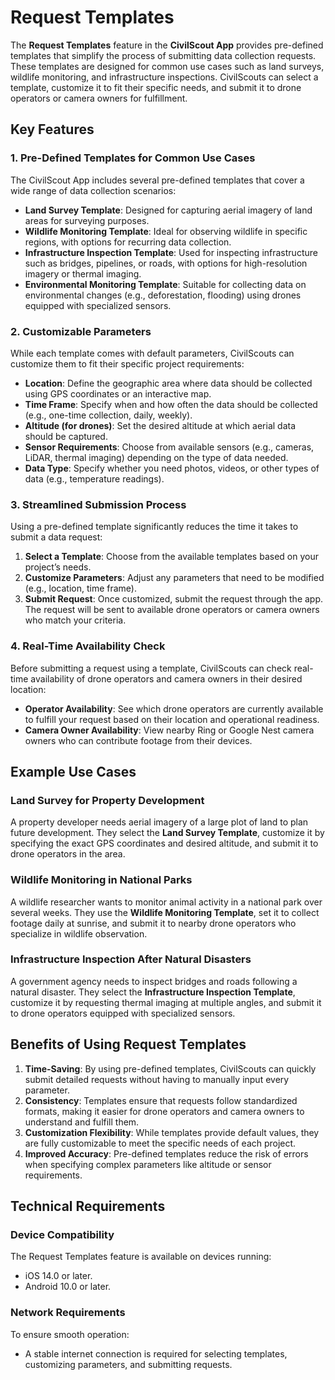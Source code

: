 # Request Templates

The **Request Templates** feature in the **CivilScout App** provides pre-defined templates that simplify the process of submitting data collection requests. These templates are designed for common use cases such as land surveys, wildlife monitoring, and infrastructure inspections. CivilScouts can select a template, customize it to fit their specific needs, and submit it to drone operators or camera owners for fulfillment.

## Key Features

### 1. Pre-Defined Templates for Common Use Cases
The CivilScout App includes several pre-defined templates that cover a wide range of data collection scenarios:
- **Land Survey Template**: Designed for capturing aerial imagery of land areas for surveying purposes.
- **Wildlife Monitoring Template**: Ideal for observing wildlife in specific regions, with options for recurring data collection.
- **Infrastructure Inspection Template**: Used for inspecting infrastructure such as bridges, pipelines, or roads, with options for high-resolution imagery or thermal imaging.
- **Environmental Monitoring Template**: Suitable for collecting data on environmental changes (e.g., deforestation, flooding) using drones equipped with specialized sensors.

### 2. Customizable Parameters
While each template comes with default parameters, CivilScouts can customize them to fit their specific project requirements:
- **Location**: Define the geographic area where data should be collected using GPS coordinates or an interactive map.
- **Time Frame**: Specify when and how often the data should be collected (e.g., one-time collection, daily, weekly).
- **Altitude (for drones)**: Set the desired altitude at which aerial data should be captured.
- **Sensor Requirements**: Choose from available sensors (e.g., cameras, LiDAR, thermal imaging) depending on the type of data needed.
- **Data Type**: Specify whether you need photos, videos, or other types of data (e.g., temperature readings).

### 3. Streamlined Submission Process
Using a pre-defined template significantly reduces the time it takes to submit a data request:
1. **Select a Template**: Choose from the available templates based on your project’s needs.
2. **Customize Parameters**: Adjust any parameters that need to be modified (e.g., location, time frame).
3. **Submit Request**: Once customized, submit the request through the app. The request will be sent to available drone operators or camera owners who match your criteria.

### 4. Real-Time Availability Check
Before submitting a request using a template, CivilScouts can check real-time availability of drone operators and camera owners in their desired location:
- **Operator Availability**: See which drone operators are currently available to fulfill your request based on their location and operational readiness.
- **Camera Owner Availability**: View nearby Ring or Google Nest camera owners who can contribute footage from their devices.

## Example Use Cases

### Land Survey for Property Development
A property developer needs aerial imagery of a large plot of land to plan future development. They select the **Land Survey Template**, customize it by specifying the exact GPS coordinates and desired altitude, and submit it to drone operators in the area.

### Wildlife Monitoring in National Parks
A wildlife researcher wants to monitor animal activity in a national park over several weeks. They use the **Wildlife Monitoring Template**, set it to collect footage daily at sunrise, and submit it to nearby drone operators who specialize in wildlife observation.

### Infrastructure Inspection After Natural Disasters
A government agency needs to inspect bridges and roads following a natural disaster. They select the **Infrastructure Inspection Template**, customize it by requesting thermal imaging at multiple angles, and submit it to drone operators equipped with specialized sensors.

## Benefits of Using Request Templates

1. **Time-Saving**: By using pre-defined templates, CivilScouts can quickly submit detailed requests without having to manually input every parameter.
2. **Consistency**: Templates ensure that requests follow standardized formats, making it easier for drone operators and camera owners to understand and fulfill them.
3. **Customization Flexibility**: While templates provide default values, they are fully customizable to meet the specific needs of each project.
4. **Improved Accuracy**: Pre-defined templates reduce the risk of errors when specifying complex parameters like altitude or sensor requirements.

## Technical Requirements

### Device Compatibility
The Request Templates feature is available on devices running:
- iOS 14.0 or later.
- Android 10.0 or later.

### Network Requirements
To ensure smooth operation:
- A stable internet connection is required for selecting templates, customizing parameters, and submitting requests.